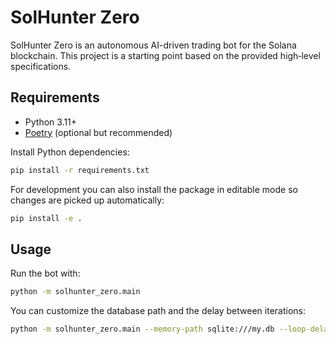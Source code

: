 # SolHunter Zero

SolHunter Zero is an autonomous AI-driven trading bot for the Solana blockchain. This project is a starting point based on the provided high‑level specifications.

## Requirements
- Python 3.11+
- [Poetry](https://python-poetry.org/) (optional but recommended)

Install Python dependencies:
```bash
pip install -r requirements.txt
```

For development you can also install the package in editable mode so changes are
picked up automatically:
```bash
pip install -e .
```

## Usage
Run the bot with:
```bash
python -m solhunter_zero.main
```
You can customize the database path and the delay between iterations:
```bash
python -m solhunter_zero.main --memory-path sqlite:///my.db --loop-delay 30
```
